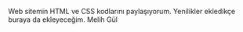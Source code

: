 Web sitemin HTML ve CSS kodlarını paylaşıyorum. Yenilikler ekledikçe buraya da ekleyeceğim. Melih Gül
